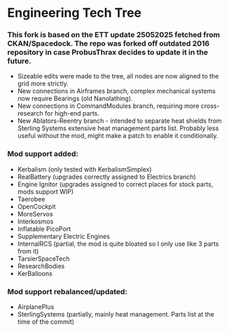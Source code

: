 # Engineering Tech Tree

### This fork is based on the ETT update 25052025 fetched from CKAN/Spacedock. The repo was forked off outdated 2016 repository in case ProbusThrax decides to update it in the future.

- Sizeable edits were made to the tree, all nodes are now aligned to the grid more strictly.
- New connections in Airframes branch, complex mechanical systems now require Bearings (old Nanolathing).
- New connections in CommandModules branch, requiring more cross-research for high-end parts.
- New Ablators-Reentry branch - intended to separate heat shields from Sterling Systems extensive heat management parts list. Probably less useful without the mod, might make a patch to enable it conditionally.

### Mod support added:  
- Kerbalism (only tested with KerbalismSimplex)  
- RealBattery (upgrades correctly assigned to Electrics branch)  
- Engine Ignitor (upgrades assigned to correct places for stock parts, mods support WIP)  
- Taerobee  
- OpenCockpit  
- MoreServos  
- Interkosmos  
- Inflatable PicoPort  
- Supplementary Electric Engines  
- InternalRCS (partial, the mod is quite bloated so I only use like 3 parts from it)  
- TarsierSpaceTech  
- ResearchBodies  
- KerBalloons
### Mod support rebalanced/updated:  
- AirplanePlus   
- SterlingSystems (partially, mainly heat management. Parts list at the time of the commit)  
